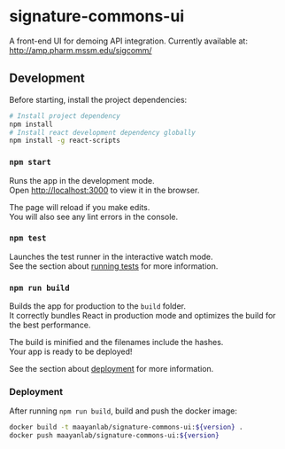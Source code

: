 # signature-commons-ui
A front-end UI for demoing API integration. Currently available at: http://amp.pharm.mssm.edu/sigcomm/

## Development

Before starting, install the project dependencies:

```bash
# Install project dependency
npm install
# Install react development dependency globally
npm install -g react-scripts
```

### `npm start`

Runs the app in the development mode.<br>
Open [http://localhost:3000](http://localhost:3000) to view it in the browser.

The page will reload if you make edits.<br>
You will also see any lint errors in the console.

### `npm test`

Launches the test runner in the interactive watch mode.<br>
See the section about [running tests](https://facebook.github.io/create-react-app/docs/running-tests) for more information.

### `npm run build`

Builds the app for production to the `build` folder.<br>
It correctly bundles React in production mode and optimizes the build for the best performance.

The build is minified and the filenames include the hashes.<br>
Your app is ready to be deployed!

See the section about [deployment](https://facebook.github.io/create-react-app/docs/deployment) for more information.

### Deployment
After running `npm run build`, build and push the docker image:
```bash
docker build -t maayanlab/signature-commons-ui:${version} .
docker push maayanlab/signature-commons-ui:${version}
```
